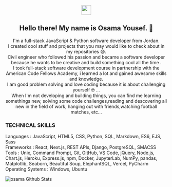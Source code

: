 <p align='center'>
<a href="https://www.linkedin.com/in/osamayousef95/"><img height="30" src="https://github.com/stephenajulu/WaylonWalker/blob/main/icon/linkedin.png?raw=true"></a>
</p>

<h2 align="center">Hello there! My name is Osama Yousef. 👋</h2>
<p align="center">I'm a full-stack JavaScript & Python software developer from Jordan.<br>
I created cool stuff and projects that you may would like to check about in my repositories 😄.<br>
Civil engineer who followed his passion and became a software developer because he wants to be creative and build something cool all the time .<br> 
I took full-stack software development course in partnership with the American Code Fellows Academy, i learned a lot and gained awesome skills and knowledge.<br>
I am good problem solving and love coding because it is about challenging yourself  🤓 ...<br>
When I'm not developing and building things, you can find me learning somethings new, solving some code challenges,reading and descovering all new in the field of work, hanging out with friends,watching football matches, etc... </p>

### TECHNICAL SKILLS
<p>
Languages : JavaScript, HTML5, CSS, Python, SQL, Markdown, ES6, EJS, Sass <br>
Frameworks : React, Next.js, REST APIs, Django, PostgreSQL, SMACSS <br>
Tools : Unix, Command Prompt, Git, GitHub, VS Code, jQuery, Node.js, Chart.js, Heroku, Express.js, npm, Docker, JupyterLab, NumPy, pandas, Matplotlib, Seaborn, Beautiful Soup, ElephantSQL, Vercel, PyCharm <br>
Operating Systems : Windows, Ubuntu 
</p>

<!--
**Osama-Yousef/Osama-Yousef** is a ✨ _special_ ✨ repository because its `README.md` (this file) appears on your GitHub profile.

Here are some ideas to get you started:

- 🔭 I’m currently working on ...
- 🌱 I’m currently learning ...
- 👯 I’m looking to collaborate on ...
- 🤔 I’m looking for help with ...
- 💬 Ask me about ...
- 📫 How to reach me: ...
- 😄 Pronouns: ...
- ⚡ Fun fact: ...
-->
![osama Github Stats](https://github-readme-stats.vercel.app/api?username=Osama-Yousef&show_icons=true&theme=radical)
